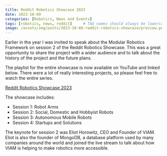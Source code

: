 ```yaml
---
title: Reddit Robotics Showcase 2023
date: 2023-10-09
categories: [Robotics, News and Events]
tags: [robotics, news, reddit]     # TAG names should always be lowercase
image: /assets/img/posts/2023-10-08-reddit-robotics-showcase/preview.png
---
```


Earlier in the year I was invited to speak about the Modular Robotics Framework on session 2 of the Reddit Robotics Showcase. This was a great opportunity to share the project with a wider audience and to talk about the history of the project and the future plans.

The playlist for the entire showcase is now available on YouTube and linked below. There were a lot of really interesting projects, so please feel free to watch the entire series.

[Reddit Robotics Showcase 2023](https://youtube.com/playlist?list=PLL_rnDPcXqHfwRNbwE3fY5yAi6ZENgOWU&si=SsWR5PybAXnE3t4T)

The showcase includes:

- Session 1: Robot Arms
- Session 2: Social, Domestic and Hobbyist Robots
- Session 3: Autonomous Mobile Robots
- Session 4: Startups and Solutions

The keynote for session 2 was Eliot Horowitz, CEO and Founder of VIAM. Eliot is also the founder of MongoDB, a database platform used by many companies around the world and joined the live stream to talk about how VIAM is helping to make robotics more accessible.
